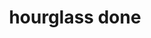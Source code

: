 ---
layout: smileys&emotion
title: hourglass done
emoji: hourglass_done
permalink: ⌛.html
image: assets/img/3moji/hourglass_done.png
---